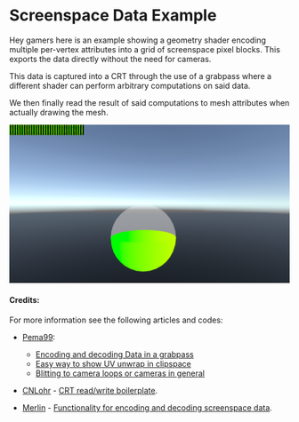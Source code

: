 # Screenspace Data Example

Hey gamers here is an example showing a geometry shader encoding multiple per-vertex attributes into a grid of screenspace pixel blocks. This exports the data directly without the need for cameras.

This data is captured into a CRT through the use of a grabpass where a different shader can perform arbitrary computations on said data. 

We then finally read the result of said computations to mesh attributes when actually drawing the mesh.


![img](./Images/1.png)

#### Credits: 

For more information see the following articles and codes:
- [Pema99](https://github.com/pema99):
  - [Encoding and decoding Data in a grabpass](https://github.com/pema99/shader-knowledge/blob/main/tips-and-tricks.md#encoding-and-decoding-data-in-a-grabpass) 
  - [Easy way to show UV unwrap in clipspace](https://github.com/pema99/shader-knowledge/blob/main/tips-and-tricks.md#easy-way-to-show-uv-unwrap-in-clipspace) 
  - [Blitting to camera loops or cameras in general](https://github.com/pema99/shader-knowledge/blob/main/geometry-shaders.md#blitting-to-camera-loops-or-cameras-in-general) 
- [CNLohr](https://github.com/cnlohr) - [CRT read/write boilerplate](https://github.com/cnlohr/flexcrt).

- [Merlin](https://github.com/MerlinVR) - [Functionality for encoding and decoding screenspace data](https://gist.github.com/float3/3bd231ffe66e46f97958c26b42beff39).
